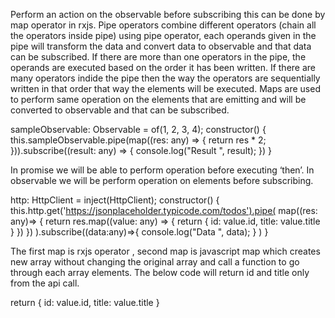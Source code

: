 Perform an action on the observable before subscribing this can be done by map operator in rxjs. Pipe operators combine different operators (chain all the operators inside pipe) using pipe operator, each operands given in the pipe will transform the data and convert data to observable and that data can be subscribed. If there are more than one operators in the pipe, the operands are executed based on the order it has been written. If there are many operators indide the pipe then the way the operators are sequentially written in that order that way the elements will be executed.
Maps are used to perform same operation on the elements that are emitting and will be converted to observable and that can be subscribed.

sampleObservable: Observable<any> = of(1, 2, 3, 4);
constructor() {
this.sampleObservable.pipe(map((res: any) => {
return res * 2;
})).subscribe((result: any) => {
console.log("Result ", result);
})
}


In promise we will be able to perform operation before executing ‘then’.
In observable we will be perform operation on elements before subscribing.

http: HttpClient = inject(HttpClient);
constructor() {
this.http.get('https://jsonplaceholder.typicode.com/todos').pipe(
map((res: any)=> {
return res.map((value: any) => {
return {
id: value.id,
title: value.title
}
})
})
).subscribe((data:any)=>{
console.log("Data ", data);
}
)
}


The first map is rxjs operator , second map is javascript map which creates new array without changing the original array and call a function to go through each array elements.
The below code will return id and title only from the api call.


return {
id: value.id,
title: value.title
}